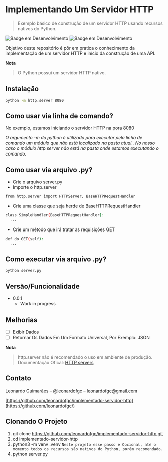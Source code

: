 # Implementando Um Servidor HTTP
> Exemplo básico de construção de um servidor HTTP usando recursos nativos do Python.

![Badge em Desenvolvimento](https://img.shields.io/badge/Python-3.10-green)
![Badge em Desenvolvimento](https://img.shields.io/badge/Status-Em%20Desenvolvimento-green)

Objetivo deste repositório é pôr em pratica o conhecimento da implementação de um servidor HTTP e início da construção de uma API. 

**Nota**
> O Python possui um servidor HTTP nativo.

## Instalação

```bash
python -m http.server 8080
```

## Como usar via linha de comando?

No exemplo, estamos iniciando o servidor HTTP na pora 8080

_O argumento -m do python é utilizado para executar pela linha de comando um módulo que não está localizado na pasta atual.. No nosso caso o módulo http.server não está na pasta onde estamos executando o comando._

## Como usar via arquivo .py?
- Crie o arquivo server.py
- Importe o http.server

```bash
from http.server import HTTPServer, BaseHTTPRequestHandler
```
- Crie uma classe que seja herde de BaseHTTPRequestHandler
```bash
class SimpleHandler(BaseHTTPRequestHandler):
  ...
```
- Crie um método que irá tratar as requisições GET
```bash
def do_GET(self):
  ...
```
## Como executar via arquivo .py?

```bash
python server.py
```

## Versão/Funcionalidade
* 0.0.1
    * Work in progress

## Melhorias
- [ ] Exibir Dados
- [ ] Retornar Os Dados Em Um Formato Universal, Por Exemplo: JSON 

**Nota**
> http.server não é recomendado o uso em ambiente de produção.
> Documentação Ofical: [HTTP servers](https://docs.python.org/3/library/http.server.html#module-http.server "HTTP servers") 
## Contato

Leonardo Guimarães – [@leonardofgc](https://www.linkedin.com/in/leonardofgc/) – leonardofgc@gmail.com

[https://github.com/leonardofgc/implementado-servidor-http](https://github.com/leonardofgc/)

## Clonando O Projeto

1. git clone https://github.com/leonardofgc/implementado-servidor-http.git
2. cd implementado-servidor-http
3. python3 -m venv .venv `Neste projeto esse passo é Opcional, até o momento todos os recursos são nativos do Python, porém recomendado.`
4. python server.py
